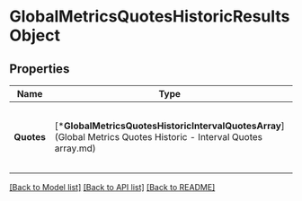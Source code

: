 # GlobalMetricsQuotesHistoricResultsObject

## Properties
Name | Type | Description | Notes
------------ | ------------- | ------------- | -------------
**Quotes** | [***GlobalMetricsQuotesHistoricIntervalQuotesArray**](Global Metrics Quotes Historic - Interval Quotes array.md) | An array of aggregate market quotes for each interval. | [default to null]

[[Back to Model list]](../README.md#documentation-for-models) [[Back to API list]](../README.md#documentation-for-api-endpoints) [[Back to README]](../README.md)


